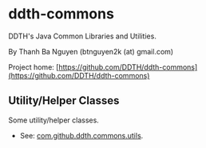 ddth-commons
============

DDTH's Java Common Libraries and Utilities.

By Thanh Ba Nguyen (btnguyen2k (at) gmail.com)

Project home:
[https://github.com/DDTH/ddth-commons](https://github.com/DDTH/ddth-commons)


Utility/Helper Classes
----------------------

Some utility/helper classes.

* See: [com.github.ddth.commons.utils](src/main/java/com/github/ddth/commons/utils/README.md).
